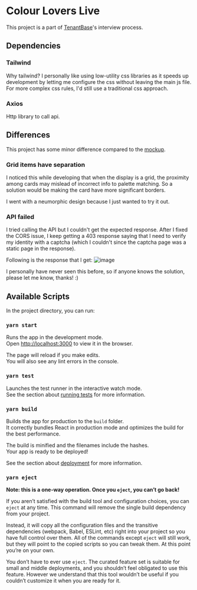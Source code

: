 # Colour Lovers Live

This project is a part of [TenantBase](https://cors-anywhere.herokuapp.com/)'s interview process.

## Dependencies

### Tailwind

Why tailwind? I personally like using low-utility css libraries as it speeds up development by letting me configure the css without leaving the main js file. For more complex css rules, I'd still use a traditional css approach.

### Axios

Http library to call api.

## Differences

This project has some minor difference compared to the [mockup](https://github.com/TenantBase/hiring-frontend-challenge/tree/master/mockups).

### Grid items have separation

I noticed this while developing that when the display is a grid, the proximity among cards may mislead of incorrect info to palette matching. So a solution would be making the card have more significant borders.

I went with a neumorphic design because I just wanted to try it out.

### API failed

I tried calling the API but I couldn't get the expected response. After I fixed the CORS issue, I keep getting a 403 response saying that I need to verify my identity with a captcha (which I couldn't since the captcha page was a static page in the response).

Following is the response that I get:
![image](https://user-images.githubusercontent.com/35509768/123182993-6ce96880-d445-11eb-9a50-9385c51e39f0.png)

I personally have never seen this before, so if anyone knows the solution, please let me know, thanks! :)

## Available Scripts

In the project directory, you can run:

### `yarn start`

Runs the app in the development mode.\
Open [http://localhost:3000](http://localhost:3000) to view it in the browser.

The page will reload if you make edits.\
You will also see any lint errors in the console.

### `yarn test`

Launches the test runner in the interactive watch mode.\
See the section about [running tests](https://facebook.github.io/create-react-app/docs/running-tests) for more information.

### `yarn build`

Builds the app for production to the `build` folder.\
It correctly bundles React in production mode and optimizes the build for the best performance.

The build is minified and the filenames include the hashes.\
Your app is ready to be deployed!

See the section about [deployment](https://facebook.github.io/create-react-app/docs/deployment) for more information.

### `yarn eject`

**Note: this is a one-way operation. Once you `eject`, you can’t go back!**

If you aren’t satisfied with the build tool and configuration choices, you can `eject` at any time. This command will remove the single build dependency from your project.

Instead, it will copy all the configuration files and the transitive dependencies (webpack, Babel, ESLint, etc) right into your project so you have full control over them. All of the commands except `eject` will still work, but they will point to the copied scripts so you can tweak them. At this point you’re on your own.

You don’t have to ever use `eject`. The curated feature set is suitable for small and middle deployments, and you shouldn’t feel obligated to use this feature. However we understand that this tool wouldn’t be useful if you couldn’t customize it when you are ready for it.
